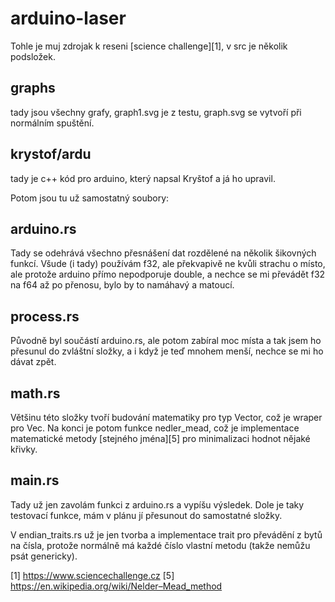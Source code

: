 # arduino-laser

Tohle je muj zdrojak k reseni [science challenge][1], v src je několik podsložek.

## graphs

tady jsou všechny grafy, graph1.svg je z testu, graph.svg se vytvoří při normálním spuštění.

## krystof/ardu

tady je c++ kód pro arduino, který napsal Kryštof a já ho upravil.

Potom jsou tu už samostatný soubory:

## arduino.rs

Tady se odehrává všechno přesnášení dat rozdělené na několik šikovných funkcí. Všude (i tady) používám f32, ale překvapivě ne kvůli strachu o místo, ale protože arduino přímo nepodporuje double, a nechce se mi převádět f32 na f64 až po přenosu, bylo by to namáhavý a matoucí.

## process.rs

Původně byl součástí arduino.rs, ale potom zabíral moc místa a tak jsem ho přesunul do zvláštní složky, a i když je teď mnohem menší, nechce se mi ho dávat zpět.

## math.rs

Většinu této složky tvoří budování matematiky pro typ Vector, což je wraper pro Vec<f32>. Na konci je potom funkce nedler_mead, což je implementace matematické metody [stejného jména][5] pro minimalizaci hodnot nějaké křivky.

## main.rs

Tady už jen zavolám funkci z arduino.rs a vypíšu výsledek. Dole je taky testovací funkce, mám v plánu jí přesunout do samostatné složky.

V endian_traits.rs už je jen tvorba a implementace trait pro převádění z bytů na čísla, protože normálně má každé číslo vlastní metodu (takže nemůžu psát genericky).

[1] https://www.sciencechallenge.cz
[5] https://en.wikipedia.org/wiki/Nelder–Mead_method
